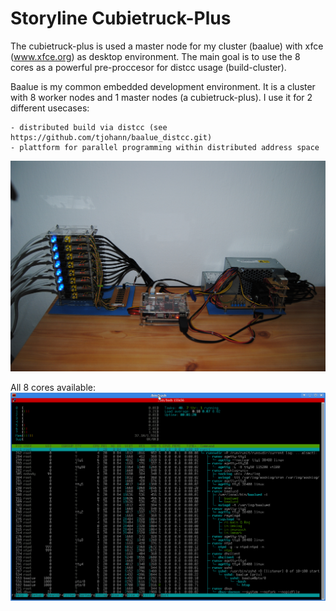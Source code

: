 Storyline Cubietruck-Plus
=========================

The cubietruck-plus is used a master node for my cluster (baalue) with xfce (www.xfce.org) as desktop environment. The main goal is to use the 8 cores as a powerful pre-proccesor for distcc usage (build-cluster).

Baalue is my common embedded development environment. It is a cluster with 8 worker nodes and 1 master nodes (a cubietruck-plus). I use it for 2 different usecases:

	- distributed build via distcc (see https://github.com/tjohann/baalue_distcc.git)
	- plattform for parallel programming within distributed address space

![Alt text](../../pics/baalue_cluster_06.jpg?raw=true "Baalue nodes")

All 8 cores available:
![Alt text](../../pics/cubietruck_plus_htop.png?raw=true "Find the difference")
